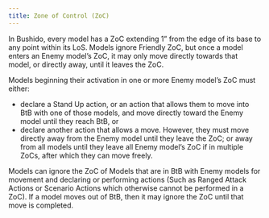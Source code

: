 ```yaml
---
title: Zone of Control (ZoC)
---
```

In Bushido, every model has a ZoC extending 1” from the edge of its base to any point within its LoS.
Models ignore Friendly ZoC, but once a model enters an Enemy model’s ZoC, it may only move directly towards that model, or directly away, until it leaves the ZoC.

Models beginning their activation in one or more Enemy model’s ZoC must either:
- declare a Stand Up action, or an action that allows them to move into BtB with one of those models, and move directly toward the Enemy model until they reach BtB, or
- declare another action that allows a move. However, they must move directly away from the Enemy model until they leave the ZoC; or away from all models until they leave all Enemy model’s ZoC if in multiple ZoCs, after which they can move freely.

Models can ignore the ZoC of Models that are in BtB with Enemy models for movement and declaring or performing actions (Such as Ranged Attack Actions or Scenario Actions which otherwise cannot be performed in a ZoC). If a model moves out of BtB, then it may ignore the ZoC until that move is completed.